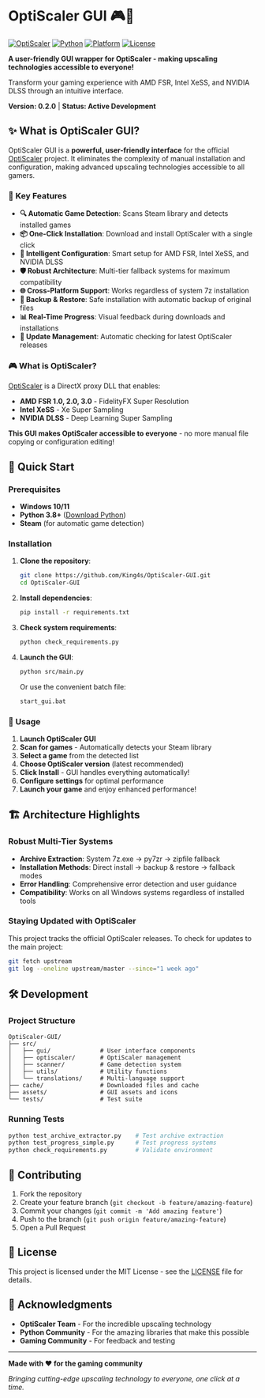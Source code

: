 # OptiScaler GUI 🎮🚀

[![OptiScaler](https://img.shields.io/badge/OptiScaler-Official%20Project-blue?logo=github)](https://github.com/optiscaler/OptiScaler)
[![Python](https://img.shields.io/badge/Python-3.8+-green.svg)](https://python.org)
[![Platform](https://img.shields.io/badge/Platform-Windows-blue.svg)](https://microsoft.com/windows)
[![License](https://img.shields.io/badge/License-MIT-yellow.svg)](LICENSE)

**A user-friendly GUI wrapper for OptiScaler - making upscaling technologies accessible to everyone!**

Transform your gaming experience with AMD FSR, Intel XeSS, and NVIDIA DLSS through an intuitive interface.

**Version: 0.2.0** | **Status: Active Development**

## ✨ What is OptiScaler GUI?

OptiScaler GUI is a **powerful, user-friendly interface** for the official [OptiScaler](https://github.com/optiscaler/OptiScaler) project. It eliminates the complexity of manual installation and configuration, making advanced upscaling technologies accessible to all gamers.

### 🎯 Key Features

- **🔍 Automatic Game Detection**: Scans Steam library and detects installed games
- **📦 One-Click Installation**: Download and install OptiScaler with a single click
- **🔧 Intelligent Configuration**: Smart setup for AMD FSR, Intel XeSS, and NVIDIA DLSS
- **🛡️ Robust Architecture**: Multi-tier fallback systems for maximum compatibility
- **🌐 Cross-Platform Support**: Works regardless of system 7z installation
- **💾 Backup & Restore**: Safe installation with automatic backup of original files
- **📊 Real-Time Progress**: Visual feedback during downloads and installations
- **🔄 Update Management**: Automatic checking for latest OptiScaler releases

### 🎮 What is OptiScaler?

[OptiScaler](https://github.com/optiscaler/OptiScaler) is a DirectX proxy DLL that enables:
- **AMD FSR 1.0, 2.0, 3.0** - FidelityFX Super Resolution
- **Intel XeSS** - Xe Super Sampling  
- **NVIDIA DLSS** - Deep Learning Super Sampling

**This GUI makes OptiScaler accessible to everyone** - no more manual file copying or configuration editing!

## 🚀 Quick Start

### Prerequisites
- **Windows 10/11** 
- **Python 3.8+** ([Download Python](https://python.org))
- **Steam** (for automatic game detection)

### Installation

1. **Clone the repository**:
   ```bash
   git clone https://github.com/King4s/OptiScaler-GUI.git
   cd OptiScaler-GUI
   ```

2. **Install dependencies**:
   ```bash
   pip install -r requirements.txt
   ```

3. **Check system requirements**:
   ```bash
   python check_requirements.py
   ```

4. **Launch the GUI**:
   ```bash
   python src/main.py
   ```
   Or use the convenient batch file:
   ```bash
   start_gui.bat
   ```

### 🎯 Usage

1. **Launch OptiScaler GUI**
2. **Scan for games** - Automatically detects your Steam library
3. **Select a game** from the detected list
4. **Choose OptiScaler version** (latest recommended)
5. **Click Install** - GUI handles everything automatically!
6. **Configure settings** for optimal performance
7. **Launch your game** and enjoy enhanced performance!

## 🏗️ Architecture Highlights

### Robust Multi-Tier Systems
- **Archive Extraction**: System 7z.exe → py7zr → zipfile fallback
- **Installation Methods**: Direct install → backup & restore → fallback modes
- **Error Handling**: Comprehensive error detection and user guidance
- **Compatibility**: Works on all Windows systems regardless of installed tools

### Staying Updated with OptiScaler

This project tracks the official OptiScaler releases. To check for updates to the main project:

```bash
git fetch upstream
git log --oneline upstream/master --since="1 week ago"
```

## 🛠️ Development

### Project Structure
```
OptiScaler-GUI/
├── src/
│   ├── gui/              # User interface components
│   ├── optiscaler/       # OptiScaler management
│   ├── scanner/          # Game detection system
│   ├── utils/            # Utility functions
│   └── translations/     # Multi-language support
├── cache/                # Downloaded files and cache
├── assets/               # GUI assets and icons
└── tests/                # Test suite
```

### Running Tests
```bash
python test_archive_extractor.py    # Test archive extraction
python test_progress_simple.py      # Test progress systems
python check_requirements.py        # Validate environment
```

## 🤝 Contributing

1. Fork the repository
2. Create your feature branch (`git checkout -b feature/amazing-feature`)
3. Commit your changes (`git commit -m 'Add amazing feature'`)
4. Push to the branch (`git push origin feature/amazing-feature`)
5. Open a Pull Request

## 📄 License

This project is licensed under the MIT License - see the [LICENSE](LICENSE) file for details.

## 🙏 Acknowledgments

- **OptiScaler Team** - For the incredible upscaling technology
- **Python Community** - For the amazing libraries that make this possible
- **Gaming Community** - For feedback and testing

---

**Made with ❤️ for the gaming community**

*Bringing cutting-edge upscaling technology to everyone, one click at a time.*